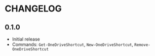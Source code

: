 # CHANGELOG

## 0.1.0

*   Initial release
*   Commands: `Get-OneDriveShortcut`, `New-OneDriveShortcut`, `Remove-OneDriveShortcut`
